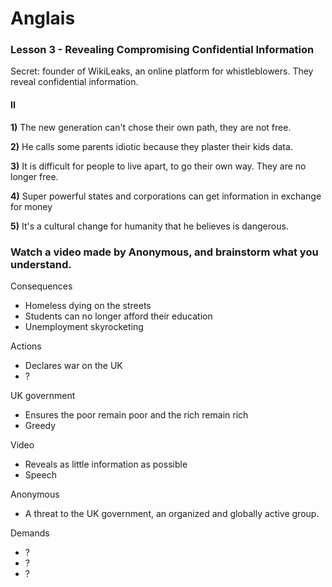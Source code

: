 # Anglais

### Lesson 3 - Revealing Compromising Confidential Information

Secret: founder of WikiLeaks, an online platform for whistleblowers. They reveal confidential information.

#### II

**1)** The new generation can't chose their own path, they are not free.

**2)** He calls some parents idiotic because they plaster their kids data.

**3)** It is difficult for people to live apart, to go their own way. They are no longer free.

**4)** Super powerful states and corporations can get information in exchange for money

**5)** It's a cultural change for humanity that he believes is dangerous.

### Watch a video made by Anonymous, and brainstorm what you understand.

Consequences

- Homeless dying on the streets
- Students can no longer afford their education
- Unemployment skyrocketing

Actions

- Declares war on the UK
- ?

UK government

- Ensures the poor remain poor and the rich remain rich
- Greedy

Video

- Reveals as little information as possible
- Speech

Anonymous

- A threat to the UK government, an organized and globally active group.

Demands

- ?
- ?
- ?

